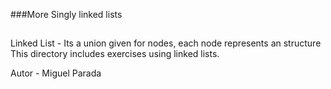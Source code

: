 ###More Singly linked lists

##

Linked List - Its a union given for nodes, each node represents an structure
This directory includes exercises using linked lists.

Autor - Miguel Parada
